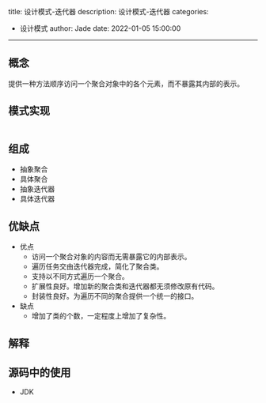title: 设计模式-迭代器
description: 设计模式-迭代器
categories:
  - 设计模式
author: Jade
date: 2022-01-05 15:00:00
---

## 概念
提供一种方法顺序访问一个聚合对象中的各个元素，而不暴露其内部的表示。

## 模式实现
```java

```

## 组成
- 抽象聚合
- 具体聚合
- 抽象迭代器
- 具体迭代器

## 优缺点
- 优点
  - 访问一个聚合对象的内容而无需暴露它的内部表示。
  - 遍历任务交由迭代器完成，简化了聚合类。
  - 支持以不同方式遍历一个聚合。
  - 扩展性良好。增加新的聚合类和迭代器都无须修改原有代码。
  - 封装性良好。为遍历不同的聚合提供一个统一的接口。
- 缺点
  - 增加了类的个数，一定程度上增加了复杂性。

## 解释

## 源码中的使用
- JDK
